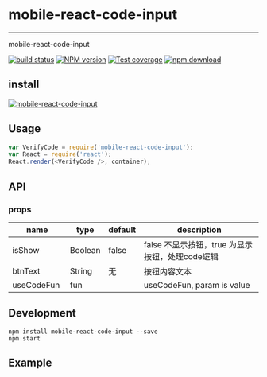 # mobile-react-code-input
---

mobile-react-code-input

[![build status][travis-image]][travis-url]
[![NPM version][npm-image]][npm-url]
[![Test coverage][coveralls-image]][coveralls-url]
[![npm download][download-image]][download-url]

[travis-image]: https://travis-ci.org/konna/mobile-react-code-input.svg?style=flat-square
[travis-url]: https://travis-ci.org/konna/mobile-react-code-input
[npm-image]: https://img.shields.io/npm/v/mobile-react-code-input.svg?style=flat-square
[npm-url]: http://npmjs.org/package/mobile-react-code-input
[coveralls-image]: https://coveralls.io/repos/github/konna/mobile-react-code-input/badge.svg?style=flat-square
[coveralls-url]: https://coveralls.io/github/konna/mobile-react-code-input?branch=master
[download-image]: https://img.shields.io/npm/dm/mobile-react-code-input.svg?style=flat-square
[download-url]: https://npmjs.org/package/mobile-react-code-input

## install

[![mobile-react-code-input](https://nodei.co/npm/mobile-react-code-input.png)](https://npmjs.org/package/mobile-react-code-input)

## Usage

```js
var VerifyCode = require('mobile-react-code-input');
var React = require('react');
React.render(<VerifyCode />, container);
```

## API

### props

<table class="table table-bordered table-striped">
    <thead>
    <tr>
        <th style="width: 100px;">name</th>
        <th style="width: 50px;">type</th>
        <th style="width: 50px;">default</th>
        <th>description</th>
    </tr>
    </thead>
    <tbody>
           <tr>
              <td>isShow</td>
              <td>Boolean</td>
              <td>false</td>
              <td>false 不显示按钮，true 为显示按钮，处理code逻辑</td>
            </tr>
            <tr>
              <td>btnText</td>
              <td>String</td>
              <td>无</td>
              <td>按钮内容文本</td>
            </tr>
        <tr>
          <td>useCodeFun</td>
          <td>fun</td>
          <td></td>
          <td>useCodeFun, param is value</td>
        </tr>
    </tbody>
</table>

## Development

```
npm install mobile-react-code-input --save
npm start
```

## Example





